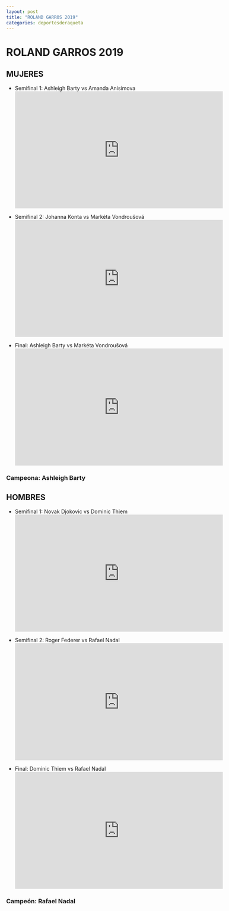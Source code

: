 ```yaml
---
layout: post
title: "ROLAND GARROS 2019"
categories: deportesderaqueta
---
```


# ROLAND GARROS 2019

## MUJERES

- Semifinal 1: Ashleigh Barty vs Amanda Anisimova <iframe width="560" height="315" src="https://www.youtube.com/embed/1LfzN3yFTLA" frameborder="0" allow="accelerometer; autoplay; encrypted-media; gyroscope; picture-in-picture" allowfullscreen></iframe>

- Semifinal 2: Johanna Konta vs Markéta Vondroušová <iframe width="560" height="315" src="https://www.youtube.com/embed/lbfsMSmiT8g" frameborder="0" allow="accelerometer; autoplay; encrypted-media; gyroscope; picture-in-picture" allowfullscreen></iframe>

- Final: Ashleigh Barty vs Markéta Vondroušová <iframe width="560" height="315" src="https://www.youtube.com/embed/w1cIXHY7p0Y" frameborder="0" allow="accelerometer; autoplay; encrypted-media; gyroscope; picture-in-picture" allowfullscreen></iframe>

### Campeona: Ashleigh Barty

## HOMBRES

- Semifinal 1: Novak Djokovic vs Dominic Thiem <iframe width="560" height="315" src="https://www.youtube.com/embed/EnPIQdtNbx8" frameborder="0" allow="accelerometer; autoplay; encrypted-media; gyroscope; picture-in-picture" allowfullscreen></iframe>

- Semifinal 2: Roger Federer vs Rafael Nadal <iframe width="560" height="315" src="https://www.youtube.com/embed/RXwpInXtRT8" frameborder="0" allow="accelerometer; autoplay; encrypted-media; gyroscope; picture-in-picture" allowfullscreen></iframe>

- Final: Dominic Thiem vs Rafael Nadal <iframe width="560" height="315" src="https://www.youtube.com/embed/bjjJnuPReVY" frameborder="0" allow="accelerometer; autoplay; encrypted-media; gyroscope; picture-in-picture" allowfullscreen></iframe>

### Campeón: Rafael Nadal
